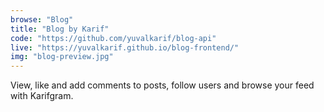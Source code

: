 ```yaml
---
browse: "Blog"
title: "Blog by Karif"
code: "https://github.com/yuvalkarif/blog-api"
live: "https://yuvalkarif.github.io/blog-frontend/"
img: "blog-preview.jpg"
---
```


View, like and add comments to posts, follow users and browse your feed with Karifgram.

